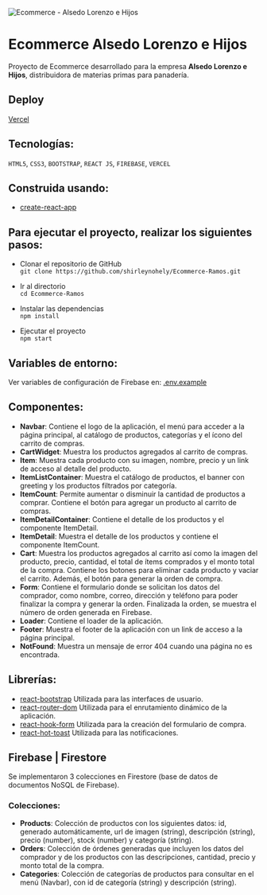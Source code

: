 ![Ecommerce - Alsedo Lorenzo e Hijos](https://user-images.githubusercontent.com/62706631/177229400-0785ba0a-1b92-4559-90ce-10d9888ba56b.gif)

# Ecommerce Alsedo Lorenzo e Hijos 

Proyecto de Ecommerce desarrollado para la empresa <b>Alsedo Lorenzo e Hijos</b>, distribuidora de materias primas para panadería.

## Deploy

[Vercel](https://ecommerce-ramos.vercel.app/)

## Tecnologías:
`HTML5`, `CSS3`, `BOOTSTRAP`, `REACT JS`, `FIREBASE`, `VERCEL`

## Construida usando:

- [create-react-app](https://create-react-app.dev/)

## Para ejecutar el proyecto, realizar los siguientes pasos:

- Clonar el repositorio de GitHub </br>
  ```git clone https://github.com/shirleynohely/Ecommerce-Ramos.git```
  
- Ir al directorio </br>
  ```cd Ecommerce-Ramos```
 
- Instalar las dependencias</br>
  ```npm install```

- Ejecutar el proyecto</br>
  ```npm start```

## Variables de entorno:

Ver variables de configuración de Firebase en: [.env.example](https://github.com/shirleynohely/Ecommerce-Ramos/blob/main/.env.example)



## Componentes: </br>

- **Navbar**: Contiene el logo de la aplicación, el menú para acceder a la página principal, al catálogo de productos, categorías y el ícono del carrito de compras.
- **CartWidget**: Muestra los productos agregados al carrito de compras.
- **Item**: Muestra cada producto con su imagen, nombre, precio y un link de acceso al detalle del producto.
- **ItemListContainer**: Muestra el catálogo de productos, el banner con greeting y los productos filtrados por categoría.
- **ItemCount**: Permite aumentar o disminuir la cantidad de productos a comprar. Contiene el botón para agregar un producto al carrito de compras.
- **ItemDetailContainer**: Contiene el detalle de los productos y el componente ItemDetail.
- **ItemDetail**: Muestra el detalle de los productos y contiene el componente ItemCount.
- **Cart**: Muestra los productos agregados al carrito así como la imagen del producto, precio, cantidad, el total de ítems comprados y el monto total de la compra. Contiene los botones para eliminar cada producto y vaciar el carrito. Además, el botón para generar la orden de compra.
- **Form**: Contiene el formulario donde se solicitan los datos del comprador, como nombre, correo, dirección y teléfono para poder finalizar la compra y generar la orden. Finalizada la orden, se muestra el número de orden generada en Firebase.
- **Loader**: Contiene el loader de la aplicación.
- **Footer**: Muestra el footer de la aplicación con un link de acceso a la página principal.
- **NotFound**: Muestra un mensaje de error 404 cuando una página no es encontrada.

## Librerías:

- [react-bootstrap](https://react-bootstrap.github.io/getting-started/introduction) Utilizada para las interfaces de usuario.
- [react-router-dom](https://v5.reactrouter.com/web/guides/quick-start) Utilizada para el enrutamiento dinámico de la aplicación.
- [react-hook-form](https://react-hook-form.com/) Utilizada para la creación del formulario de compra.
- [react-hot-toast](https://react-hot-toast.com/) Utilizada para las notificaciones.

## Firebase | Firestore

Se implementaron 3 colecciones en Firestore (base de datos de documentos NoSQL de Firebase).

### Colecciones:

- **Products**: Colección de productos con los siguientes datos: id, generado automáticamente, url de imagen (string), descripción (string), precio (number), stock (number) y categoría (string).
- **Orders**: Colección de órdenes generadas que incluyen los datos del comprador y de los productos con las descripciones, cantidad, precio y monto total de la compra.
- **Categories**: Colección de categorías de productos para consultar en el menú (Navbar), con id de categoría (string) y descripción (string).
